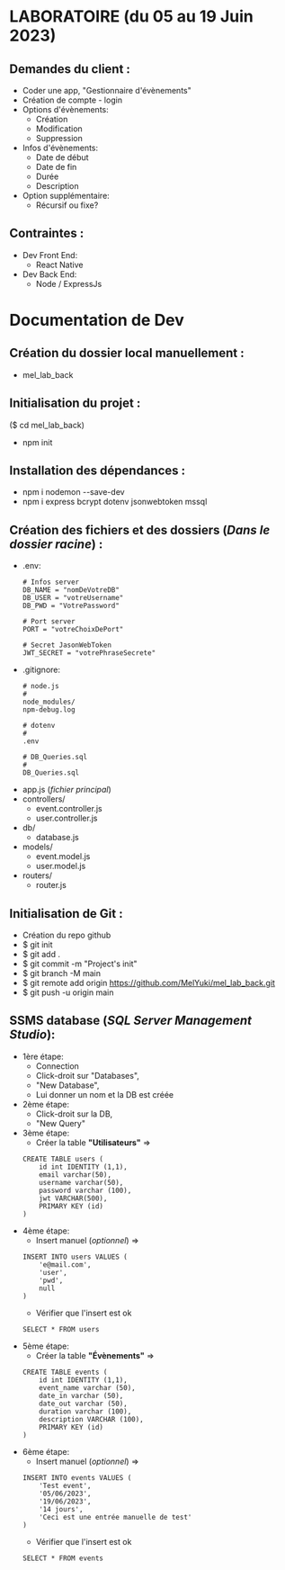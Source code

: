 # LABORATOIRE (du 05 au 19 Juin 2023)
## Demandes du client :
- Coder une app, "Gestionnaire d'évènements"
- Création de compte - login
- Options d'évènements:
   * Création
   * Modification
   * Suppression
- Infos d'évènements:
   * Date de début
   * Date de fin
   * Durée
   * Description
- Option supplémentaire:
   * Récursif ou fixe?

## Contraintes :
- Dev Front End:
   * React Native
- Dev Back End:
   * Node / ExpressJs

# Documentation de Dev

## Création du dossier local manuellement :
- mel_lab_back

## Initialisation du projet :
($ cd mel_lab_back)
- npm init

## Installation des dépendances :
- npm i nodemon --save-dev
- npm i express bcrypt dotenv jsonwebtoken mssql

## Création des fichiers et des dossiers (<i>Dans le dossier racine</i>) :
- .env:
    ```
    # Infos server
    DB_NAME = "nomDeVotreDB"
    DB_USER = "votreUsername"
    DB_PWD = "VotrePassword"

    # Port server
    PORT = "votreChoixDePort"

    # Secret JasonWebToken
    JWT_SECRET = "votrePhraseSecrete"
    ```
- .gitignore:
    ```
    # node.js
    #
    node_modules/
    npm-debug.log

    # dotenv
    #
    .env

    # DB_Queries.sql
    #
    DB_Queries.sql
    ```
- app.js (<i>fichier principal</i>)
- controllers/
    * event.controller.js
    * user.controller.js
- db/
    * database.js
- models/
    * event.model.js
    * user.model.js
- routers/
    * router.js

## Initialisation de Git :
- Création du repo github
- $ git init
- $ git add .
- $ git commit -m "Project's init"
- $ git branch -M main
- $ git remote add origin https://github.com/MelYuki/mel_lab_back.git
- $ git push -u origin main

## SSMS database (<i>SQL Server Management Studio</i>):
* 1ère étape:
    - Connection
    - Click-droit sur "Databases",
    - "New Database",
    - Lui donner un nom et la DB est créée
* 2ème étape:
    - Click-droit sur la DB,
    - "New Query"
* 3ème étape:
    - Créer la table <b>"Utilisateurs"</b> =>
    ```
    CREATE TABLE users ( 
        id int IDENTITY (1,1),
        email varchar(50),
        username varchar(50),
        password varchar (100),
        jwt VARCHAR(500),
        PRIMARY KEY (id)
    )
    ```
* 4ème étape:
    - Insert manuel (<i>optionnel</i>) =>
    ```
    INSERT INTO users VALUES (
        'e@mail.com',
        'user',
        'pwd',
        null
    )
    ```
    - Vérifier que l'insert est ok
    ```
    SELECT * FROM users
    ```
* 5ème étape:
    - Créer la table <b>"Évènements"</b> =>
    ```
    CREATE TABLE events ( 
        id int IDENTITY (1,1),
        event_name varchar (50),
        date_in varchar (50),
        date_out varchar (50),
        duration varchar (100),
        description VARCHAR (100),
        PRIMARY KEY (id)
    )
    ```
* 6ème étape:
    - Insert manuel (<i>optionnel</i>) =>
    ```
    INSERT INTO events VALUES (
        'Test event',
        '05/06/2023',
        '19/06/2023',
        '14 jours',
        'Ceci est une entrée manuelle de test'
    )
    ```
    - Vérifier que l'insert est ok
    ```
    SELECT * FROM events
    ```
